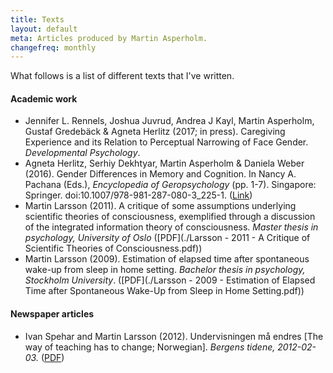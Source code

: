 ```yaml
---
title: Texts
layout: default
meta: Articles produced by Martin Asperholm.
changefreq: monthly
---
```


What follows is a list of different texts that I've written.

#### Academic work
* Jennifer L. Rennels, Joshua Juvrud, Andrea J Kayl, Martin Asperholm, Gustaf Gredebäck & Agneta Herlitz (2017; in press). Caregiving Experience and its Relation to Perceptual Narrowing of Face Gender. *Developmental Psychology*.
* Agneta Herlitz, Serhiy Dekhtyar, Martin Asperholm & Daniela Weber (2016). Gender Differences in Memory and Cognition. In Nancy A. Pachana (Eds.), *Encyclopedia of Geropsychology* (pp. 1-7). Singapore: Springer. doi:10.1007/978-981-287-080-3_225-1. ([Link](http://link.springer.com/referenceworkentry/10.1007/978-981-287-080-3_225-1))
* Martin Larsson (2011). A critique of some assumptions underlying scientific theories of consciousness, exemplified through a discussion of the integrated information theory of consciousness. *Master thesis in psychology, University of Oslo* ([PDF](./Larsson - 2011 - A Critique of Scientific Theories of Consciousness.pdf))
* Martin Larsson (2009). Estimation of elapsed time after spontaneous wake-up from sleep in home setting. *Bachelor thesis in psychology, Stockholm University*. ([PDF](./Larsson - 2009 - Estimation of Elapsed Time after Spontaneous Wake-Up from Sleep in Home Setting.pdf))

#### Newspaper articles

<ul>
	<div class="foreignLanguage"><li>Ivan Spehar and Martin Larsson (2012). Undervisningen må endres [The way of teaching has to change; Norwegian]. <i>Bergens tidene, 2012-02-03.</i> (<a href="./Spehar_Larsson_2012_-_Undervisningen_må_endres.pdf">PDF</a>)</li></div>
</ul>